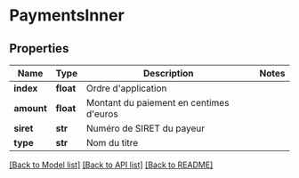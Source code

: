# PaymentsInner

## Properties
Name | Type | Description | Notes
------------ | ------------- | ------------- | -------------
**index** | **float** | Ordre d&#x27;application | 
**amount** | **float** | Montant du paiement en centimes d&#x27;euros | 
**siret** | **str** | Numéro de SIRET du payeur | 
**type** | **str** | Nom du titre | 

[[Back to Model list]](../README.md#documentation-for-models) [[Back to API list]](../README.md#documentation-for-api-endpoints) [[Back to README]](../README.md)

